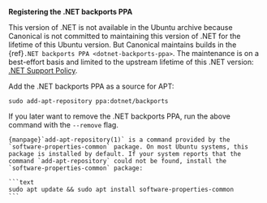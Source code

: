 **Registering the .NET backports PPA**

This version of .NET is not available in the Ubuntu archive because Canonical is not committed to maintaining this version of .NET for the lifetime of this Ubuntu version. But Canonical maintains builds in the {ref}`.NET backports PPA <dotnet-backports-ppa>`. The maintenance is on a best-effort basis and limited to the upstream lifetime of this .NET version: [.NET Support Policy](https://dotnet.microsoft.com/en-us/platform/support/policy).

Add the .NET backports PPA as a source for APT:

```text
sudo add-apt-repository ppa:dotnet/backports
```

If you later want to remove the .NET backports PPA, run the above command with the `--remove` flag.

````{tip}
{manpage}`add-apt-repository(1)` is a command provided by the `software-properties-common` package. On most Ubuntu systems, this package is installed by default. If your system reports that the command `add-apt-repository` could not be found, install the `software-properties-common` package:

```text
sudo apt update && sudo apt install software-properties-common
```
````
